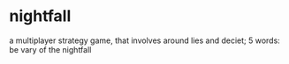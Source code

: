 # nightfall
a multiplayer strategy game, that involves around lies and deciet; 
5 words: be vary of the nightfall